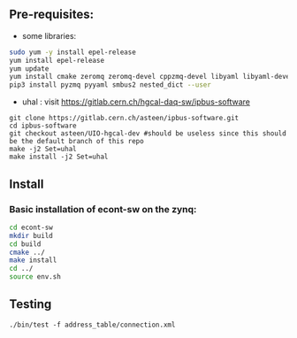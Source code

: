 
## Pre-requisites:

- some libraries:
```bash
sudo yum -y install epel-release
yum install epel-release
yum update
yum install cmake zeromq zeromq-devel cppzmq-devel libyaml libyaml-devel yaml-cpp yaml-cpp-devel boost boost-devel python3 python3-devel autoconf-archive pugixml pugixml-devel
pip3 install pyzmq pyyaml smbus2 nested_dict --user
```

- uhal : visit https://gitlab.cern.ch/hgcal-daq-sw/ipbus-software
```
git clone https://gitlab.cern.ch/asteen/ipbus-software.git
cd ipbus-software
git checkout asteen/UIO-hgcal-dev #should be useless since this should be the default branch of this repo
make -j2 Set=uhal
make install -j2 Set=uhal
```

## Install

### Basic installation of econt-sw on the zynq:
```bash
cd econt-sw
mkdir build
cd build
cmake ../
make install
cd ../
source env.sh
```


## Testing
```
./bin/test -f address_table/connection.xml 
```